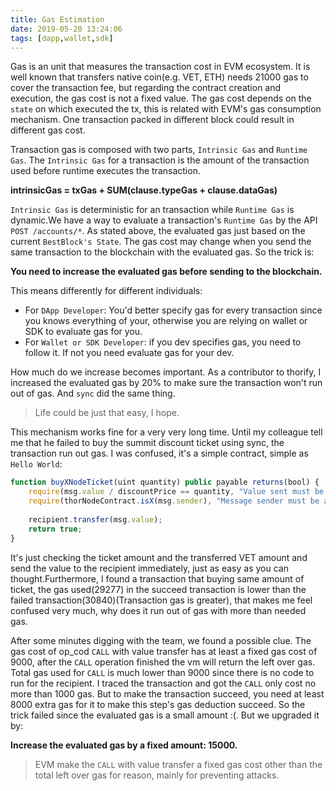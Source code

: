 ```yaml
---
title: Gas Estimation
date: 2019-05-20 13:24:06
tags: [dapp,wallet,sdk]
---
```


Gas is an unit that measures the transaction cost in EVM ecosystem. It is well known that transfers native coin(e.g. VET, ETH) needs 21000 gas to cover the transaction fee, but regarding the contract creation and execution, the gas cost is not a fixed value. The gas cost depends on the `state` on which executed the tx, this is related with EVM's gas consumption mechanism. One transaction packed in different block could result in different gas cost.

Transaction gas is composed with two parts, `Intrinsic Gas` and `Runtime Gas`. The `Intrinsic Gas` for a transaction is the amount of the transaction used before runtime executes the transaction. 

 
**intrinsicGas = txGas + SUM(clause.typeGas + clause.dataGas)**

`Intrinsic Gas` is deterministic for an transaction while `Runtime Gas` is dynamic.We have a way to evaluate a transaction's `Runtime Gas` by the API `POST /accounts/*`. As stated above, the evaluated gas just based on the current `BestBlock's State`. The gas cost may change when you send the same transaction to the blockchain with the evaluated gas. So the trick is:

**You need to increase the evaluated gas before sending to the blockchain.**

This means differently for different individuals:

+ For `DApp Developer`: You'd better specify gas for every transaction since you knows everything of your, otherwise you are relying on wallet or SDK to evaluate gas for you.
+ For `Wallet or SDK Developer`: if you dev specifies gas, you need to follow it. If not you need evaluate gas for your dev.

How much do we increase becomes important. As a contributor to thorify, I increased the evaluated gas by 20% to make sure the transaction won't run out of gas. And `sync` did the same thing.

> Life could be just that easy, I hope.

This mechanism works fine for a very very long time. Until my colleague tell me that he failed to buy the summit discount ticket using sync, the transaction run out gas. I was confused, it's a simple contract, simple as `Hello World`:

``` javascript
function buyXNodeTicket(uint quantity) public payable returns(bool) {
    require(msg.value / discountPrice == quantity, "Value sent must be a form of the discounted price");
    require(thorNodeContract.isX(msg.sender), "Message sender must be a X node");
    
    recipient.transfer(msg.value);
    return true;
}
```

It's just checking the ticket amount and the transferred VET amount and send the value to the recipient immediately, just as easy as you can thought.Furthermore, I found a transaction that buying same amount of ticket, the gas used(29277) in the succeed transaction is lower than the failed transaction(30840)(Transaction gas is greater), that makes me feel confused very much, why does it run out of gas with more than needed gas.

After some minutes digging with the team, we found a possible clue. The gas cost of op_cod `CALL` with value transfer has at least a fixed gas cost of 9000, after the `CALL` operation finished the vm will return the left over gas. Total gas used for `CALL` is much lower than 9000 since there is no code to run for the recipient. I traced the transaction and got the `CALL` only cost no more than 1000 gas. But to make the transaction succeed, you need at least 8000 extra gas for it to make this step's gas deduction succeed. So the trick failed since the evaluated gas is a small amount :(. But we upgraded it by:

**Increase the evaluated gas by a fixed amount: 15000.**

> EVM make the `CALL` with value transfer a fixed gas cost other than the total left over gas for reason, mainly for preventing attacks.
